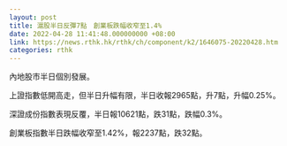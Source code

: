 ```yaml
---
layout: post
title: 滬股半日反彈7點　創業板跌幅收窄至1.4%
date: 2022-04-28 11:41:48.000000000 +08:00
link: https://news.rthk.hk/rthk/ch/component/k2/1646075-20220428.htm
categories: rthk
---
```


內地股市半日個別發展。

上證指數低開高走，但半日升幅有限，半日收報2965點，升7點，升幅0.25%。

深證成份指數表現反覆，半日報10621點，跌31點，跌幅0.3%。

創業板指數半日跌幅收窄至1.42%，報2237點，跌32點。
